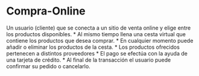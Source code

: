 # Compra-Online

Un usuario (cliente) que se conecta a un sitio de venta online y elige entre los productos disponibles.
    * Al mismo tiempo llena una cesta virtual que contiene los productos que desea comprar.
    * En cualquier momento puede añadir o eliminar los productos de la cesta.
    * Los productos ofrecidos pertenecen a distintos proveedores
    * El pago se efectúa con la ayuda de una tarjeta de crédito.
    * Al final de la transacción el usuario puede confirmar su pedido o cancelarlo.
